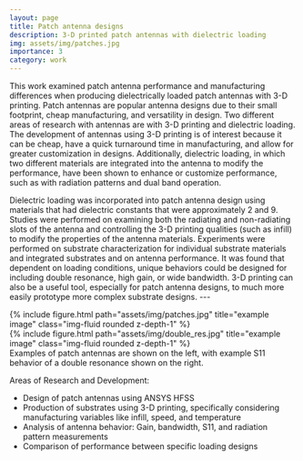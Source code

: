 ```yaml
---
layout: page
title: Patch antenna designs
description: 3-D printed patch antennas with dielectric loading
img: assets/img/patches.jpg
importance: 3
category: work
---
```

This work examined patch antenna performance and manufacturing differences when producing dielectrically loaded patch antennas with 3-D printing. Patch antennas are popular antenna designs due to their small footprint, cheap manufacturing, and versatility in design. Two different areas of research with antennas are with 3-D printing and dielectric loading. The development of antennas using 3-D printing is of interest because it can be cheap, have a quick turnaround time in manufacturing, and allow for greater customization in designs. Additionally, dielectric loading, in which two different materials are integrated into the antenna to modify the performance, have been shown to enhance or customize performance, such as with radiation patterns and dual band operation.

Dielectric loading was incorporated into patch antenna design using materials that had dielectric constants that were approximately 2 and 9. Studies were performed on examining both the radiating and non-radiating slots of the antenna and controlling the 3-D printing qualities (such as infill) to modify the properties of the antenna materials. Experiments were performed on substrate characterization for individual substrate materials and integrated substrates and on antenna performance. It was found that dependent on loading conditions, unique behaviors could be designed for including double resonance, high gain, or wide bandwidth. 3-D printing can also be a useful tool, especially for patch antenna designs, to much more easily prototype more complex substrate designs. 
    ---



<div class="row justify-content-sm-center">
    <div class="col-sm-4 mt-4 mt-md-0">
        {% include figure.html path="assets/img/patches.jpg" title="example image" class="img-fluid rounded z-depth-1" %}
    </div>
    <div class="col-sm-4 mt-4 mt-md-0">
        {% include figure.html path="assets/img/double_res.jpg" title="example image" class="img-fluid rounded z-depth-1" %}
    </div>
</div>
<div class="caption">
    Examples of patch antennas are shown on the left, with example S11 behavior of a double resonance shown on the right.
</div>

Areas of Research and Development:
<ul>
<li> Design of patch antennas using ANSYS HFSS</li>
<li>Production of substrates using 3-D printing, specifically considering manufacturing variables like infill, speed, and temperature</li>
<li>Analysis of antenna behavior: Gain, bandwidth, S11, and radiation pattern measurements</li>
<li>Comparison of performance between specific loading designs</li>
</ul>
